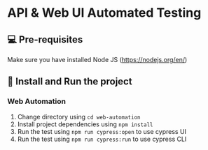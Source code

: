 # API & Web UI Automated Testing

## 💻 Pre-requisites

Make sure you have installed Node JS (https://nodejs.org/en/)

## 🚀 Install and Run the project

### Web Automation
1. Change directory using `cd web-automation`
2. Install project dependencies using `npm install`
3. Run the test using `npm run cypress:open` to use cypress UI
4. Run the test using `npm run cypress:run` to use cypress CLI
